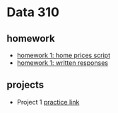 # Data 310

## homework
- [homework 1: home prices script](https://github.com/aehilla/data310_spring2021/blob/main/homework1_homeprices.py)
- [homework 1: written responses](https://github.com/aehilla/data310_spring2021/blob/main/homework1_responses.md)

## projects
 - Project 1 
[practice link](https://www.google.com)
